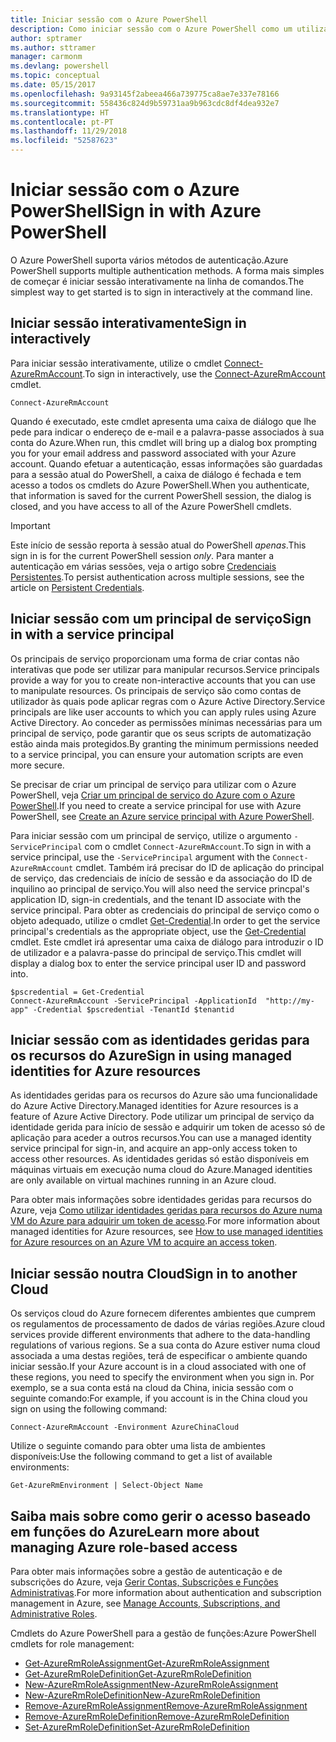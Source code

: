 ```yaml
---
title: Iniciar sessão com o Azure PowerShell
description: Como iniciar sessão com o Azure PowerShell como um utilizador, principal de serviço ou com identidades geridas para recursos do Azure.
author: sptramer
ms.author: sttramer
manager: carmonm
ms.devlang: powershell
ms.topic: conceptual
ms.date: 05/15/2017
ms.openlocfilehash: 9a93145f2abeea466a739775ca8ae7e337e78166
ms.sourcegitcommit: 558436c824d9b59731aa9b963cdc8df4dea932e7
ms.translationtype: HT
ms.contentlocale: pt-PT
ms.lasthandoff: 11/29/2018
ms.locfileid: "52587623"
---
```

# <a name="sign-in-with-azure-powershell"></a><span data-ttu-id="82e1f-103">Iniciar sessão com o Azure PowerShell</span><span class="sxs-lookup"><span data-stu-id="82e1f-103">Sign in with Azure PowerShell</span></span>

<span data-ttu-id="82e1f-104">O Azure PowerShell suporta vários métodos de autenticação.</span><span class="sxs-lookup"><span data-stu-id="82e1f-104">Azure PowerShell supports multiple authentication methods.</span></span> <span data-ttu-id="82e1f-105">A forma mais simples de começar é iniciar sessão interativamente na linha de comandos.</span><span class="sxs-lookup"><span data-stu-id="82e1f-105">The simplest way to get started is to sign in interactively at the command line.</span></span>

## <a name="sign-in-interactively"></a><span data-ttu-id="82e1f-106">Iniciar sessão interativamente</span><span class="sxs-lookup"><span data-stu-id="82e1f-106">Sign in interactively</span></span>

<span data-ttu-id="82e1f-107">Para iniciar sessão interativamente, utilize o cmdlet [Connect-AzureRmAccount](/powershell/module/azurerm.profile/connect-azurermaccount).</span><span class="sxs-lookup"><span data-stu-id="82e1f-107">To sign in interactively, use the [Connect-AzureRmAccount](/powershell/module/azurerm.profile/connect-azurermaccount) cmdlet.</span></span>

```azurepowershell-interactive
Connect-AzureRmAccount
```

<span data-ttu-id="82e1f-108">Quando é executado, este cmdlet apresenta uma caixa de diálogo que lhe pede para indicar o endereço de e-mail e a palavra-passe associados à sua conta do Azure.</span><span class="sxs-lookup"><span data-stu-id="82e1f-108">When run, this cmdlet will bring up a dialog box prompting you for your email address and password associated with your Azure account.</span></span> <span data-ttu-id="82e1f-109">Quando efetuar a autenticação, essas informações são guardadas para a sessão atual do PowerShell, a caixa de diálogo é fechada e tem acesso a todos os cmdlets do Azure PowerShell.</span><span class="sxs-lookup"><span data-stu-id="82e1f-109">When you authenticate, that information is saved for the current PowerShell session, the dialog is closed, and you have access to all of the Azure PowerShell cmdlets.</span></span>

> [!IMPORTANT]
> <span data-ttu-id="82e1f-110">Este início de sessão reporta à sessão atual do PowerShell _apenas_.</span><span class="sxs-lookup"><span data-stu-id="82e1f-110">This sign in is for the current PowerShell session _only_.</span></span> <span data-ttu-id="82e1f-111">Para manter a autenticação em várias sessões, veja o artigo sobre [Credenciais Persistentes](context-persistence.md).</span><span class="sxs-lookup"><span data-stu-id="82e1f-111">To persist authentication across multiple sessions, see the article on [Persistent Credentials](context-persistence.md).</span></span>

## <a name="sign-in-with-a-service-principal"></a><span data-ttu-id="82e1f-112">Iniciar sessão com um principal de serviço</span><span class="sxs-lookup"><span data-stu-id="82e1f-112">Sign in with a service principal</span></span>

<span data-ttu-id="82e1f-113">Os principais de serviço proporcionam uma forma de criar contas não interativas que pode ser utilizar para manipular recursos.</span><span class="sxs-lookup"><span data-stu-id="82e1f-113">Service principals provide a way for you to create non-interactive accounts that you can use to manipulate resources.</span></span> <span data-ttu-id="82e1f-114">Os principais de serviço são como contas de utilizador às quais pode aplicar regras com o Azure Active Directory.</span><span class="sxs-lookup"><span data-stu-id="82e1f-114">Service principals are like user accounts to which you can apply rules using Azure Active Directory.</span></span> <span data-ttu-id="82e1f-115">Ao conceder as permissões mínimas necessárias para um principal de serviço, pode garantir que os seus scripts de automatização estão ainda mais protegidos.</span><span class="sxs-lookup"><span data-stu-id="82e1f-115">By granting the minimum permissions needed to a service principal, you can ensure your automation scripts are even more secure.</span></span>

<span data-ttu-id="82e1f-116">Se precisar de criar um principal de serviço para utilizar com o Azure PowerShell, veja [Criar um principal de serviço do Azure com o Azure PowerShell](create-azure-service-principal-azureps.md).</span><span class="sxs-lookup"><span data-stu-id="82e1f-116">If you need to create a service principal for use with Azure PowerShell, see [Create an Azure service principal with Azure PowerShell](create-azure-service-principal-azureps.md).</span></span>

<span data-ttu-id="82e1f-117">Para iniciar sessão com um principal de serviço, utilize o argumento `-ServicePrincipal` com o cmdlet `Connect-AzureRmAccount`.</span><span class="sxs-lookup"><span data-stu-id="82e1f-117">To sign in with a service principal, use the `-ServicePrincipal` argument with the `Connect-AzureRmAccount` cmdlet.</span></span> <span data-ttu-id="82e1f-118">Também irá precisar do ID de aplicação do principal de serviço, das credenciais de início de sessão e da associação do ID de inquilino ao principal de serviço.</span><span class="sxs-lookup"><span data-stu-id="82e1f-118">You will also need the service princpal's application ID, sign-in credentials, and the tenant ID associate with the service principal.</span></span> <span data-ttu-id="82e1f-119">Para obter as credenciais do principal de serviço como o objeto adequado, utilize o cmdlet [Get-Credential](/powershell/module/microsoft.powershell.security/get-credential).</span><span class="sxs-lookup"><span data-stu-id="82e1f-119">In order to get the service principal's credentials as the appropriate object, use the [Get-Credential](/powershell/module/microsoft.powershell.security/get-credential) cmdlet.</span></span> <span data-ttu-id="82e1f-120">Este cmdlet irá apresentar uma caixa de diálogo para introduzir o ID de utilizador e a palavra-passe do principal de serviço.</span><span class="sxs-lookup"><span data-stu-id="82e1f-120">This cmdlet will display a dialog box to enter the service principal user ID and password into.</span></span>

```azurepowershell-interactive
$pscredential = Get-Credential
Connect-AzureRmAccount -ServicePrincipal -ApplicationId  "http://my-app" -Credential $pscredential -TenantId $tenantid
```

## <a name="sign-in-using-managed-identities-for-azure-resources"></a><span data-ttu-id="82e1f-121">Iniciar sessão com as identidades geridas para os recursos do Azure</span><span class="sxs-lookup"><span data-stu-id="82e1f-121">Sign in using managed identities for Azure resources</span></span>

<span data-ttu-id="82e1f-122">As identidades geridas para os recursos do Azure são uma funcionalidade do Azure Active Directory.</span><span class="sxs-lookup"><span data-stu-id="82e1f-122">Managed identities for Azure resources is a feature of Azure Active Directory.</span></span> <span data-ttu-id="82e1f-123">Pode utilizar um principal de serviço da identidade gerida para início de sessão e adquirir um token de acesso só de aplicação para aceder a outros recursos.</span><span class="sxs-lookup"><span data-stu-id="82e1f-123">You can use a managed identity service principal for sign-in, and acquire an app-only access token to access other resources.</span></span> <span data-ttu-id="82e1f-124">As identidades geridas só estão disponíveis em máquinas virtuais em execução numa cloud do Azure.</span><span class="sxs-lookup"><span data-stu-id="82e1f-124">Managed identities are only available on virtual machines running in an Azure cloud.</span></span>

<span data-ttu-id="82e1f-125">Para obter mais informações sobre identidades geridas para recursos do Azure, veja [Como utilizar identidades geridas para recursos do Azure numa VM do Azure para adquirir um token de acesso](/azure/active-directory/managed-identities-azure-resources/how-to-use-vm-token).</span><span class="sxs-lookup"><span data-stu-id="82e1f-125">For more information about managed identities for Azure resources, see [How to use managed identities for Azure resources on an Azure VM to acquire an access token](/azure/active-directory/managed-identities-azure-resources/how-to-use-vm-token).</span></span>

## <a name="sign-in-to-another-cloud"></a><span data-ttu-id="82e1f-126">Iniciar sessão noutra Cloud</span><span class="sxs-lookup"><span data-stu-id="82e1f-126">Sign in to another Cloud</span></span>

<span data-ttu-id="82e1f-127">Os serviços cloud do Azure fornecem diferentes ambientes que cumprem os regulamentos de processamento de dados de várias regiões.</span><span class="sxs-lookup"><span data-stu-id="82e1f-127">Azure cloud services provide different environments that adhere to the data-handling regulations of various regions.</span></span> <span data-ttu-id="82e1f-128">Se a sua conta do Azure estiver numa cloud associada a uma destas regiões, terá de especificar o ambiente quando iniciar sessão.</span><span class="sxs-lookup"><span data-stu-id="82e1f-128">If your Azure account is in a cloud associated with one of these regions, you need to specify the environment when you sign in.</span></span> <span data-ttu-id="82e1f-129">Por exemplo, se a sua conta está na cloud da China, inicia sessão com o seguinte comando:</span><span class="sxs-lookup"><span data-stu-id="82e1f-129">For example, if you account is in the China cloud you sign on using the following command:</span></span>

```azurepowershell-interactive
Connect-AzureRmAccount -Environment AzureChinaCloud
```

<span data-ttu-id="82e1f-130">Utilize o seguinte comando para obter uma lista de ambientes disponíveis:</span><span class="sxs-lookup"><span data-stu-id="82e1f-130">Use the following command to get a list of available environments:</span></span>

```azurepowershell-interactive
Get-AzureRmEnvironment | Select-Object Name
```

## <a name="learn-more-about-managing-azure-role-based-access"></a><span data-ttu-id="82e1f-131">Saiba mais sobre como gerir o acesso baseado em funções do Azure</span><span class="sxs-lookup"><span data-stu-id="82e1f-131">Learn more about managing Azure role-based access</span></span>

<span data-ttu-id="82e1f-132">Para obter mais informações sobre a gestão de autenticação e de subscrições do Azure, veja [Gerir Contas, Subscrições e Funções Administrativas](/azure/active-directory/role-based-access-control-configure).</span><span class="sxs-lookup"><span data-stu-id="82e1f-132">For more information about authentication and subscription management in Azure, see [Manage Accounts, Subscriptions, and Administrative Roles](/azure/active-directory/role-based-access-control-configure).</span></span>

<span data-ttu-id="82e1f-133">Cmdlets do Azure PowerShell para a gestão de funções:</span><span class="sxs-lookup"><span data-stu-id="82e1f-133">Azure PowerShell cmdlets for role management:</span></span>

* [<span data-ttu-id="82e1f-134">Get-AzureRmRoleAssignment</span><span class="sxs-lookup"><span data-stu-id="82e1f-134">Get-AzureRmRoleAssignment</span></span>](/powershell/module/AzureRM.Resources/Get-AzureRmRoleAssignment)
* [<span data-ttu-id="82e1f-135">Get-AzureRmRoleDefinition</span><span class="sxs-lookup"><span data-stu-id="82e1f-135">Get-AzureRmRoleDefinition</span></span>](/powershell/module/AzureRM.Resources/Get-AzureRmRoleDefinition)
* [<span data-ttu-id="82e1f-136">New-AzureRmRoleAssignment</span><span class="sxs-lookup"><span data-stu-id="82e1f-136">New-AzureRmRoleAssignment</span></span>](/powershell/module/AzureRM.Resources/New-AzureRmRoleAssignment)
* [<span data-ttu-id="82e1f-137">New-AzureRmRoleDefinition</span><span class="sxs-lookup"><span data-stu-id="82e1f-137">New-AzureRmRoleDefinition</span></span>](/powershell/module/AzureRM.Resources/New-AzureRmRoleDefinition)
* [<span data-ttu-id="82e1f-138">Remove-AzureRmRoleAssignment</span><span class="sxs-lookup"><span data-stu-id="82e1f-138">Remove-AzureRmRoleAssignment</span></span>](/powershell/module/AzureRM.Resources/Remove-AzureRmRoleAssignment)
* [<span data-ttu-id="82e1f-139">Remove-AzureRmRoleDefinition</span><span class="sxs-lookup"><span data-stu-id="82e1f-139">Remove-AzureRmRoleDefinition</span></span>](/powershell/module/AzureRM.Resources/Remove-AzureRmRoleDefinition)
* [<span data-ttu-id="82e1f-140">Set-AzureRmRoleDefinition</span><span class="sxs-lookup"><span data-stu-id="82e1f-140">Set-AzureRmRoleDefinition</span></span>](/powershell/moduel/AzureRM.Resources/Set-AzureRmRoleDefinition)
